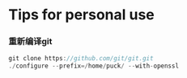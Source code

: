 # Tips for personal use

### 重新编译git
```c
git clone https://github.com/git/git.git
./configure --prefix=/home/puck/ --with-openssl
```

